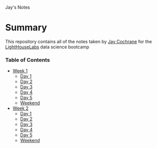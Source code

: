 Jay's Notes
# Summary
This repository contains all of the notes taken by [Jay Cochrane](https://github.com/jcoch1) for the [LightHouseLabs](https://www.lighthouselabs.ca/) data science bootcamp


### Table of Contents
* [Week 1](/Week_1)
  * [Day 1](/Week_1/Day_1)
  * [Day 2](/Week_1/Day_2)
  * [Day 3](/Week_1/Day_3)
  * [Day 4](/Week_1/Day_4)
  * [Day 5](/Week_1/Day_5)
  * [Weekend](/Week_1/Weekend)
* [Week 2](/Week_2)
  * [Day 1](/Week_2/Day_1)
  * [Day 2](/Week_2/Day_2)
  * [Day 3](/Week_2/Day_3)
  * [Day 4](/Week_2/Day_4)
  * [Day 5](/Week_2/Day_5)
  * [Weekend](/Week_2/Weekend)
